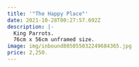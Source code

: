 ```yaml
---
title: '"The Happy Place"'
date: 2021-10-28T00:27:57.692Z
description: |-
  King Parrots.
  76cm x 56cm unframed size.
image: img/inbound805055032249684365.jpg
price: 2,250.
---
```

![]()